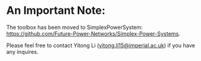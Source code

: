 # An Important Note:

The toolbox has been moved to SimplexPowerSystem: https://github.com/Future-Power-Networks/Simplex-Power-Systems.

Please feel free to contact Yitong Li (yitong.li15@imperial.ac.uk) if you have any inquires.
